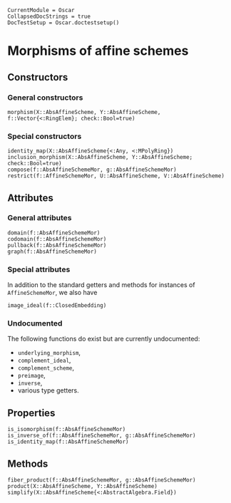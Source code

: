 ```@meta
CurrentModule = Oscar
CollapsedDocStrings = true
DocTestSetup = Oscar.doctestsetup()
```


# Morphisms of affine schemes


## Constructors

### General constructors

```@docs
morphism(X::AbsAffineScheme, Y::AbsAffineScheme, f::Vector{<:RingElem}; check::Bool=true)
```

### Special constructors 

```@docs
identity_map(X::AbsAffineScheme{<:Any, <:MPolyRing})
inclusion_morphism(X::AbsAffineScheme, Y::AbsAffineScheme; check::Bool=true)
compose(f::AbsAffineSchemeMor, g::AbsAffineSchemeMor)
restrict(f::AffineSchemeMor, U::AbsAffineScheme, V::AbsAffineScheme)
```


## Attributes

### General attributes

```@docs
domain(f::AbsAffineSchemeMor)
codomain(f::AbsAffineSchemeMor)
pullback(f::AbsAffineSchemeMor)
graph(f::AbsAffineSchemeMor)
```

### Special attributes

In addition to the standard getters and methods for instances
of `AffineSchemeMor`, we also have
```@docs
image_ideal(f::ClosedEmbedding)
```

### Undocumented

The following functions do exist but are currently undocumented:
- `underlying_morphism`,
- `complement_ideal`,
- `complement_scheme`,
- `preimage`,
- `inverse`,
- various type getters.


## Properties

```@docs
is_isomorphism(f::AbsAffineSchemeMor)
is_inverse_of(f::AbsAffineSchemeMor, g::AbsAffineSchemeMor)
is_identity_map(f::AbsAffineSchemeMor)
```


## Methods

```@docs
fiber_product(f::AbsAffineSchemeMor, g::AbsAffineSchemeMor)
product(X::AbsAffineScheme, Y::AbsAffineScheme)
simplify(X::AbsAffineScheme{<:AbstractAlgebra.Field})
```
